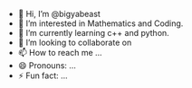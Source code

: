 - 👋 Hi, I’m @bigyabeast
- 👀 I’m interested in Mathematics and Coding.
- 🌱 I’m currently learning c++ and python.
- 💞️ I’m looking to collaborate on 
- 📫 How to reach me ...
- 😄 Pronouns: ...
- ⚡ Fun fact: ...

<!---
bigyabeast/bigyabeast is a ✨ special ✨ repository because its `README.md` (this file) appears on your GitHub profile.
You can click the Preview link to take a look at your changes.
--->
